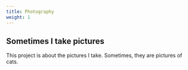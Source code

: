 ```yaml
---
title: Photography
weight: 1
---
```


## Sometimes I take pictures

This project is about the pictures I take. Sometimes, they are pictures of cats.
